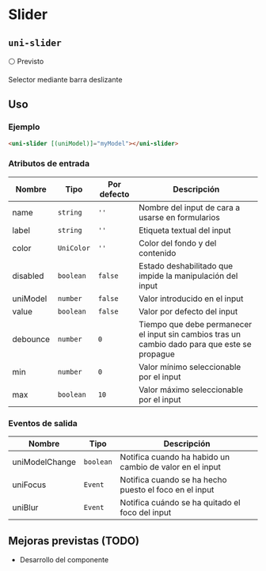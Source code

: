 Slider
===================
`uni-slider`
---
:white_circle: Previsto

Selector mediante barra deslizante

## Uso

### Ejemplo

```html
<uni-slider [(uniModel)]="myModel"></uni-slider>
```

### Atributos de entrada

| Nombre   | Tipo        | Por defecto | Descripción 
| -------- | ----------- | ----------- | -----------
| name     | `string`    | `''`        | Nombre del input de cara a usarse en formularios
| label    | `string`    | `''`        | Etiqueta textual del input
| color    | `UniColor`  | `''`        | Color del fondo y del contenido
| disabled | `boolean`   | `false`     | Estado deshabilitado que impide la manipulación del input
| uniModel | `number`    | `false`     | Valor introducido en el input
| value    | `boolean`   | `false`     | Valor por defecto del input
| debounce | `number`    | `0`         | Tiempo que debe permanecer el input sin cambios tras un cambio dado para que este se propague
| min      | `number`    | `0`         | Valor mínimo seleccionable por el input
| max      | `boolean`   | `10`        | Valor máximo seleccionable por el input

### Eventos de salida

| Nombre          | Tipo      | Descripción
| --------------- | --------- | -----------
| uniModelChange  | `boolean` | Notifica cuando ha habido un cambio de valor en el input
| uniFocus        | `Event`   | Notifica cuando se ha hecho puesto el foco en el input
| uniBlur         | `Event`   | Notifica cuándo se ha quitado el foco del input

## Mejoras previstas (TODO)

- Desarrollo del componente
